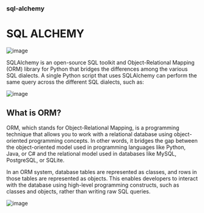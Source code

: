 ### sql-alchemy

# SQL ALCHEMY

![image](https://github.com/JasmineBamba/sql-alchemy/assets/135666038/ba408867-fc09-4693-95eb-75a5a7b4397c)

SQLAlchemy is an open-source SQL toolkit and Object-Relational Mapping (ORM) library for Python that bridges the differences among the various SQL dialects. A single Python script that uses SQLAlchemy can perform the same query across the different SQL dialects, such as:

![image](https://github.com/JasmineBamba/sql-alchemy/assets/135666038/5ec782d3-f59c-48c5-bfee-f88fc58edbf7)

## What is ORM?

ORM, which stands for Object-Relational Mapping, is a programming technique that allows you to work with a relational database using object-oriented programming concepts. In other words, it bridges the gap between the object-oriented model used in programming languages like Python, Java, or C# and the relational model used in databases like MySQL, PostgreSQL, or SQLite.

In an ORM system, database tables are represented as classes, and rows in those tables are represented as objects. This enables developers to interact with the database using high-level programming constructs, such as classes and objects, rather than writing raw SQL queries.

![image](https://github.com/JasmineBamba/sql-alchemy/assets/135666038/51bdb75f-45db-4c6d-9254-15d499a2cbfe)

